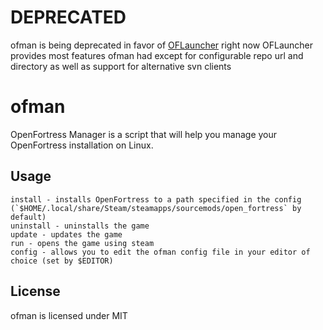 # DEPRECATED

ofman is being deprecated in favor of [OFLauncher](https://github.com/Jan200101/OFLauncher)
right now OFLauncher provides most features ofman had except for configurable repo url and directory as well as support for alternative svn clients

# ofman

OpenFortress Manager is a script that will help you manage your OpenFortress installation on Linux.

## Usage
```
install - installs OpenFortress to a path specified in the config (`$HOME/.local/share/Steam/steamapps/sourcemods/open_fortress` by default)
uninstall - uninstalls the game
update - updates the game
run - opens the game using steam
config - allows you to edit the ofman config file in your editor of choice (set by $EDITOR)
```

## License
ofman is licensed under MIT

